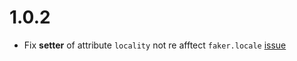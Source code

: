 # 1.0.2

- Fix **setter** of attribute `locality` not re afftect `faker.locale` [issue](https://github.com/Orivoir/fully-storage-faker-api/issues/1)